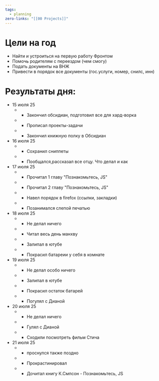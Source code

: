 ```yaml
---
tags:
  - planning
zero-links: "[[00 Projects]]"
---
```

# Цели на год
- Найти и устроиться на первую работу Фронтом
- Помочь родителям с переездом (чем смогу)
- Подать документы на ВНЖ
- Привести в порядок все документы (гос.услуги, номер, снилс, инн)


# Результаты дня:

- 15 июля 25
	- + Закончил обсидиан, подготовил все для хард-ворка
	- + Прописал проекты-задачи 
	- + Закончил книжную полку в Обсидиан
- 16 июля 25
	- + Сохранил сниппеты
	- + Пообщался,рассказал все отцу. Что делал и как
- 17 июля 25
	- + Прочитал 1 главу "Познакомьтесь, JS"
	- + Прочитал 2 главу "Познакомьтесь, JS"
	- + Навел порядок в firefox (ссылки, закладки)
	- + Позанимался слепой печатью 
- 18 июля 25
	- - Не делал ничего
	- - Читал весь день манхву
	- - Залипал в ютубе
	- + Покрасил батареии у себя в комнате
- 19 июля 25
	- - Не делал особо ничего
	- - Залипал в ютубе
	- + Покрасил остаток батарей
	- + Погулял с Дианой
- 20 июля 25 
	- - Не делал ничего 
	- + Гулял с Дианой
	- + Сходили посмотреть фильм Стича
- 21 июля 25
	- - проснулся также поздно
	- - Прокрастинировал 
	- + Дочитал книгу К.Смпсон - Познакомьтесь, JS